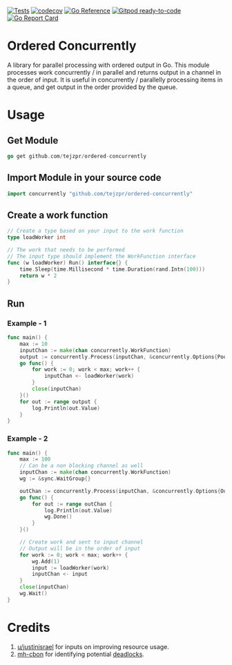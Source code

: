 <a href="https://github.com/tejzpr/ordered-concurrently/actions/workflows/tests.yml"><img src="https://github.com/tejzpr/ordered-concurrently/actions/workflows/tests.yml/badge.svg" alt="Tests"/></a>
[![codecov](https://codecov.io/gh/tejzpr/ordered-concurrently/branch/master/graph/badge.svg?token=6WIXWRO3EW)](https://codecov.io/gh/tejzpr/ordered-concurrently)
[![Go Reference](https://pkg.go.dev/badge/github.com/tejzpr/ordered-concurrently.svg)](https://pkg.go.dev/github.com/tejzpr/ordered-concurrently)
[![Gitpod ready-to-code](https://img.shields.io/badge/Gitpod-ready--to--code-blue?logo=gitpod)](https://gitpod.io/#https://github.com/tejzpr/ordered-concurrently)
[![Go Report Card](https://goreportcard.com/badge/github.com/tejzpr/ordered-concurrently)](https://goreportcard.com/report/github.com/tejzpr/ordered-concurrently)

# Ordered Concurrently
A library for parallel processing with ordered output in Go. This module processes work concurrently / in parallel and returns output in a channel in the order of input. It is useful in concurrently / parallelly processing items in a queue, and get output in the order provided by the queue.

# Usage 
## Get Module
```go
go get github.com/tejzpr/ordered-concurrently
```
## Import Module in your source code
```go
import concurrently "github.com/tejzpr/ordered-concurrently" 
```
## Create a work function
```go
// Create a type based on your input to the work function
type loadWorker int

// The work that needs to be performed
// The input type should implement the WorkFunction interface
func (w loadWorker) Run() interface{} {
	time.Sleep(time.Millisecond * time.Duration(rand.Intn(100)))
	return w * 2
}
```
## Run
### Example - 1
```go
func main() {
	max := 10
	inputChan := make(chan concurrently.WorkFunction)
	output := concurrently.Process(inputChan, &concurrently.Options{PoolSize: 10, OutChannelBuffer: 10})
	go func() {
		for work := 0; work < max; work++ {
			inputChan <- loadWorker(work)
		}
		close(inputChan)
	}()
	for out := range output {
		log.Println(out.Value)
	}
}
```
### Example - 2
```go
func main() {
	max := 100
	// Can be a non blocking channel as well
	inputChan := make(chan concurrently.WorkFunction)
	wg := &sync.WaitGroup{}

	outChan := concurrently.Process(inputChan, &concurrently.Options{OutChannelBuffer: 2})
	go func() {
		for out := range outChan {
			log.Println(out.Value)
			wg.Done()
		}
	}()

	// Create work and sent to input channel
	// Output will be in the order of input
	for work := 0; work < max; work++ {
		wg.Add(1)
		input := loadWorker(work)
		inputChan <- input
	}
	close(inputChan)
	wg.Wait()
}
```
# Credits
1.  [u/justinisrael](https://www.reddit.com/user/justinisrael/) for inputs on improving resource usage.
2.  [mh-cbon](https://github.com/mh-cbon) for identifying potential [deadlocks](https://github.com/tejzpr/ordered-concurrently/issues/2).

